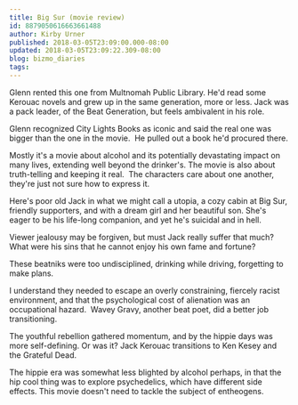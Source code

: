 ```yaml
---
title: Big Sur (movie review)
id: 8879050616663661488
author: Kirby Urner
published: 2018-03-05T23:09:00.000-08:00
updated: 2018-03-05T23:09:22.309-08:00
blog: bizmo_diaries
tags: 
---
```


[](https://www.flickr.com/photos/kirbyurner/26774097688/in/dateposted-public/)

Glenn rented this one from Multnomah Public Library. He'd read some Kerouac novels and grew up in the same generation, more or less.  Jack was a pack leader, of the Beat Generation, but feels ambivalent in his role.

Glenn recognized City Lights Books as iconic and said the real one was bigger than the one in the movie.  He pulled out a book he'd procured there.

Mostly it's a movie about alcohol and its potentially devastating impact on many lives, extending well beyond the drinker's. The movie is also about truth-telling and keeping it real.  The characters care about one another, they're just not sure how to express it.

Here's poor old Jack in what we might call a utopia, a cozy cabin at Big Sur, friendly supporters, and with a dream girl and her beautiful son. She's eager to be his life-long companion, and yet he's suicidal and in hell.

Viewer jealousy may be forgiven, but must Jack really suffer that much?  What were his sins that he cannot enjoy his own fame and fortune?

These beatniks were too undisciplined, drinking while driving, forgetting to make plans.

I understand they needed to escape an overly constraining, fiercely racist environment, and that the psychological cost of alienation was an occupational hazard.  Wavey Gravy, another beat poet, did a better job transitioning.

The youthful rebellion gathered momentum, and by the hippie days was more self-defining.  Or was it?  Jack Kerouac transitions to Ken Kesey and the Grateful Dead.

The hippie era was somewhat less blighted by alcohol perhaps, in that the hip cool thing was to explore psychedelics, which have different side effects. This movie doesn't need to tackle the subject of entheogens.